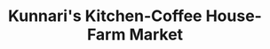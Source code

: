 ---
title: "Kunnari's Kitchen-Coffee House-Farm Market"
url: /virginia/kunnaris-kitchen-coffee-house-farm-market/
shop: greengrocer
---